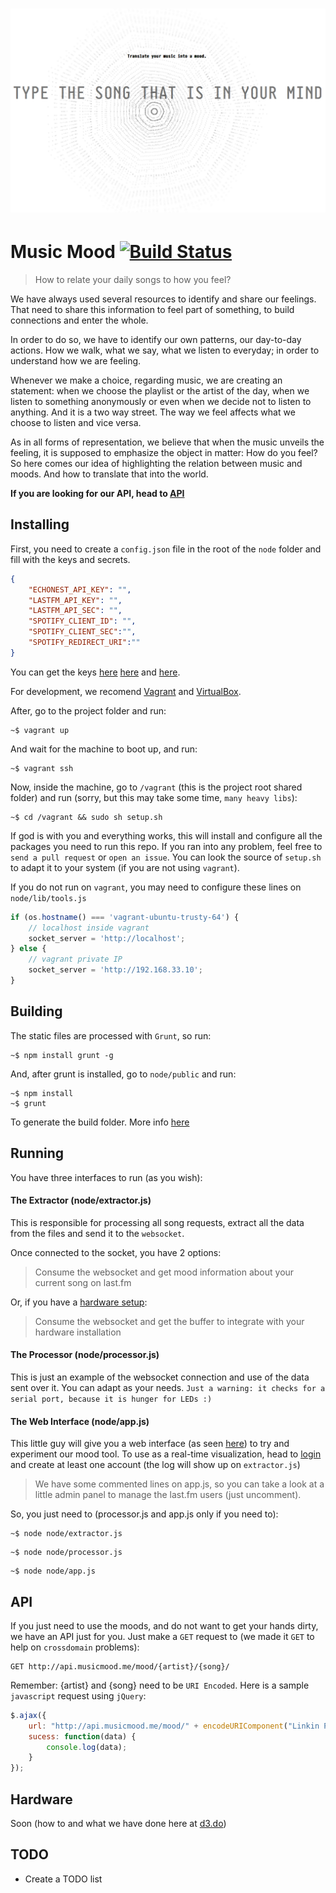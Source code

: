 # ![MusicMood](node/public/src/img/musicmood.png)
# Music Mood [![Build Status](https://travis-ci.org/d3estudio/musicmood.me.svg?branch=dev)](https://travis-ci.org/d3estudio/musicmood.me)

> How to relate your daily songs to how you feel?

We have always used several resources to identify and share our feelings. That need to share this information to feel part of something, to build connections and enter the whole.

In order to do so, we have to identify our own patterns, our day-to-day actions. How we walk, what we say, what we listen to everyday; in order to understand how we are feeling.

Whenever we make a choice, regarding music, we are creating an statement: when we choose the playlist or the artist of the day, when we listen to something anonymously or even when we decide not to listen to anything. And it is a two way street. The way we feel affects what we choose to listen and vice versa.

As in all forms of representation, we believe that when the music unveils the feeling, it is supposed to emphasize the object in matter: How do you feel? So here comes our idea of highlighting the relation between music and moods. And how to translate that into the world.

**If you are looking for our API, head to [API](#api)**

## Installing

First, you need to create a `config.json` file in the root of the `node` folder and fill with the keys and secrets.

```json
{
    "ECHONEST_API_KEY": "",
    "LASTFM_API_KEY": "",
    "LASTFM_API_SEC": "",
    "SPOTIFY_CLIENT_ID": "",
    "SPOTIFY_CLIENT_SEC":"",
    "SPOTIFY_REDIRECT_URI":""
}
```

You can get the keys [here](http://www.last.fm/api/account/create) [here](http://developer.echonest.com/account/register) and [here](https://developer.spotify.com).

For development, we recomend [Vagrant](https://www.vagrantup.com/downloads.html) and [VirtualBox](https://www.virtualbox.org/wiki/Downloads).

After, go to the project folder and run:

```
~$ vagrant up
```

And wait for the machine to boot up, and run:

```
~$ vagrant ssh
```

Now, inside the machine, go to `/vagrant` (this is the project root shared folder) and run (sorry, but this may take some time, `many heavy libs`):

```
~$ cd /vagrant && sudo sh setup.sh
```

If god is with you and everything works, this will install and configure all the packages you need to run this repo. If you ran into any problem, feel free to `send a pull request` or `open an issue`. You can look the source of `setup.sh` to adapt it to your system (if you are not using `vagrant`).

If you do not run on `vagrant`, you may need to configure these lines on `node/lib/tools.js`

```javascript
if (os.hostname() === 'vagrant-ubuntu-trusty-64') {
    // localhost inside vagrant
    socket_server = 'http://localhost';
} else {
    // vagrant private IP
    socket_server = 'http://192.168.33.10';
}
```

## Building

The static files are processed with `Grunt`, so run:

```
~$ npm install grunt -g
```

And, after grunt is installed, go to `node/public` and run:

```
~$ npm install
~$ grunt
```

To generate the build folder. More info [here](http://gruntjs.com/getting-started)

## Running

You have three interfaces to run (as you wish):

#### The Extractor (node/extractor.js)

This is responsible for processing all song requests, extract all the data from the files and send it to the `websocket`.

Once connected to the socket, you have 2 options:

> Consume the websocket and get mood information about your current song on last.fm

Or, if you have a [hardware setup](#hardware):

> Consume the websocket and get the buffer to integrate with your hardware installation

#### The Processor (node/processor.js)

This is just an example of the websocket connection and use of the data sent over it. You can adapt as your needs. `Just a warning: it checks for a serial port, because it is hunger for LEDs :)`

#### The Web Interface (node/app.js)

This little guy will give you a web interface (as seen [here](http://musicmood.me)) to try and experiment our mood tool. To use as a real-time visualization, head to [login](http://localhost:3000/login) and create at least one account (the log will show up on `extractor.js`)

> We have some commented lines on app.js, so you can take a look at a little admin panel to manage the last.fm users (just uncomment).

So, you just need to (processor.js and app.js only if you need to):

```
~$ node node/extractor.js
```
```
~$ node node/processor.js
```
```
~$ node node/app.js
```

## API

If you just need to use the moods, and do not want to get your hands dirty, we have an API just for you.  Just make a `GET` request to (we made it `GET` to help on `crossdomain` problems):

```
GET http://api.musicmood.me/mood/{artist}/{song}/
```

Remember: {artist} and {song} need to be `URI Encoded`. Here is a sample `javascript` request using `jQuery`:

```javascript
$.ajax({
    url: "http://api.musicmood.me/mood/" + encodeURIComponent("Linkin Park") + "/" + encodeURIComponent("In The End") + "/",
    sucess: function(data) {
        console.log(data);
    }
});
```

## Hardware

Soon (how to and what we have done here at [d3.do](http://d3.do))

## TODO

- Create a TODO list
